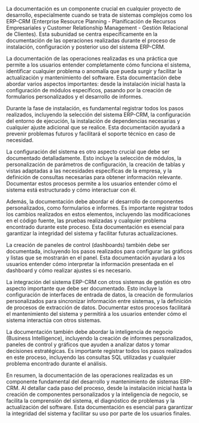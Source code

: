 La documentación es un componente crucial en cualquier proyecto de desarrollo, especialmente cuando se trata de sistemas complejos como los ERP-CRM (Enterprise Resource Planning - Planificación de Recursos Empresariales y Customer Relationship Management - Gestión Relacional de Clientes). Esta subunidad se centra específicamente en la documentación de las operaciones realizadas durante el proceso de instalación, configuración y posterior uso del sistema ERP-CRM.

La documentación de las operaciones realizadas es una práctica que permite a los usuarios entender completamente cómo funciona el sistema, identificar cualquier problema o anomalía que pueda surgir y facilitar la actualización y mantenimiento del software. Esta documentación debe abordar varios aspectos importantes: desde la instalación inicial hasta la configuración de módulos específicos, pasando por la creación de formularios personalizados y el desarrollo de informes.

Durante la fase de instalación, es fundamental registrar todos los pasos realizados, incluyendo la selección del sistema ERP-CRM, la configuración del entorno de ejecución, la instalación de dependencias necesarias y cualquier ajuste adicional que se realice. Esta documentación ayudará a prevenir problemas futuros y facilitará el soporte técnico en caso de necesidad.

La configuración del sistema es otro aspecto crucial que debe ser documentado detalladamente. Esto incluye la selección de módulos, la personalización de parámetros de configuración, la creación de tablas y vistas adaptadas a las necesidades específicas de la empresa, y la definición de consultas necesarias para obtener información relevante. Documentar estos procesos permite a los usuarios entender cómo el sistema está estructurado y cómo interactuar con él.

Además, la documentación debe abordar el desarrollo de componentes personalizados, como formularios e informes. Es importante registrar todos los cambios realizados en estos elementos, incluyendo las modificaciones en el código fuente, las pruebas realizadas y cualquier problema encontrado durante este proceso. Esta documentación es esencial para garantizar la integridad del sistema y facilitar futuras actualizaciones.

La creación de paneles de control (dashboards) también debe ser documentada, incluyendo los pasos realizados para configurar las gráficos y listas que se mostrarán en el panel. Esta documentación ayudará a los usuarios entender cómo interpretar la información presentada en el dashboard y cómo realizar ajustes si es necesario.

La integración del sistema ERP-CRM con otros sistemas de gestión es otro aspecto importante que debe ser documentado. Esto incluye la configuración de interfaces de entrada de datos, la creación de formularios personalizados para sincronizar información entre sistemas, y la definición de procesos de extracción de datos. Documentar estos procesos facilitará el mantenimiento del sistema y permitirá a los usuarios entender cómo el sistema interactúa con otros sistemas.

La documentación también debe abordar la inteligencia de negocio (Business Intelligence), incluyendo la creación de informes personalizados, paneles de control y gráficos que ayuden a analizar datos y tomar decisiones estratégicas. Es importante registrar todos los pasos realizados en este proceso, incluyendo las consultas SQL utilizadas y cualquier problema encontrado durante el análisis.

En resumen, la documentación de las operaciones realizadas es un componente fundamental del desarrollo y mantenimiento de sistemas ERP-CRM. Al detallar cada paso del proceso, desde la instalación inicial hasta la creación de componentes personalizados y la inteligencia de negocio, se facilita la comprensión del sistema, el diagnóstico de problemas y la actualización del software. Esta documentación es esencial para garantizar la integridad del sistema y facilitar su uso por parte de los usuarios finales.
